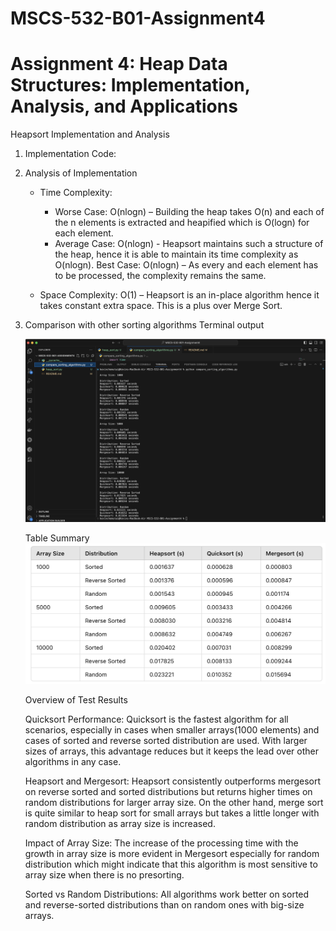 # MSCS-532-B01-Assignment4

# Assignment 4: Heap Data Structures: Implementation, Analysis, and Applications

Heapsort Implementation and Analysis

1. Implementation
   Code:
2. Analysis of Implementation

   - Time Complexity:

     - Worse Case: O(nlogn) – Building the heap takes O(n) and each of the n elements is extracted and heapified which is O(logn) for each element.
     - Average Case: O(nlogn) - Heapsort maintains such a structure of the heap, hence it is able to maintain its time complexity as O(nlogn).
       Best Case: O(nlogn) – As every and each element has to be processed, the complexity remains the same.

   - Space Complexity: O(1) – Heapsort is an in-place algorithm hence it takes constant extra space. This is a plus over Merge Sort.

3. Comparison with other sorting algorithms
   Terminal output

   ![alt text](image.png)

   Table Summary
   ![alt text](image-1.png)

   Overview of Test Results

   Quicksort Performance: Quicksort is the fastest algorithm for all scenarios, especially in cases when smaller arrays(1000 elements) and cases of sorted and reverse sorted distribution are used. With larger sizes of arrays, this advantage reduces but it keeps the lead over other algorithms in any case.

   Heapsort and Mergesort: Heapsort consistently outperforms mergesort on reverse sorted and sorted distributions but returns higher times on random distributions for larger array size. On the other hand, merge sort is quite similar to heap sort for small arrays but takes a little longer with random distribution as array size is increased.

   Impact of Array Size: The increase of the processing time with the growth in array size is more evident in Mergesort especially for random distribution which might indicate that this algorithm is most sensitive to array size when there is no presorting.

   Sorted vs Random Distributions: All algorithms work better on sorted and reverse-sorted distributions than on random ones with big-size arrays.
